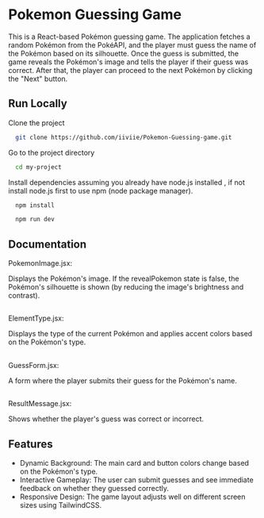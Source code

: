 
# Pokemon Guessing Game

This is a React-based Pokémon guessing game. The application fetches a random Pokémon from the PokéAPI, and the player must guess the name of the Pokémon based on its silhouette. Once the guess is submitted, the game reveals the Pokémon's image and tells the player if their guess was correct. After that, the player can proceed to the next Pokémon by clicking the "Next" button.


## Run Locally

Clone the project

```bash
  git clone https://github.com/iiviie/Pokemon-Guessing-game.git
```

Go to the project directory

```bash
  cd my-project
```

Install dependencies
assuming you already have node.js installed , if not install node.js first to use npm (node package manager). 

```bash
  npm install
```

```bash
  npm run dev
```


## Documentation

PokemonImage.jsx:

Displays the Pokémon's image. If the revealPokemon state is false, the Pokémon's silhouette is shown (by reducing the image's brightness and contrast).
##

ElementType.jsx:

Displays the type of the current Pokémon and applies accent colors based on the Pokémon's type.

##
GuessForm.jsx:

A form where the player submits their guess for the Pokémon's name.
##
ResultMessage.jsx:

Shows whether the player's guess was correct or incorrect.

## Features

- Dynamic Background: The main card and button colors change based on the Pokémon's type.
- Interactive Gameplay: The user can submit guesses and see immediate feedback on whether they guessed correctly.
- Responsive Design: The game layout adjusts well on different screen sizes using TailwindCSS.

